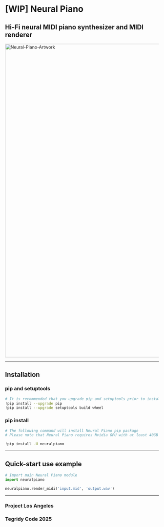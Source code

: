 # [WIP] Neural Piano
## Hi-Fi neural MIDI piano synthesizer and MIDI renderer

<img width="1024" height="1024" alt="Neural-Piano-Artwork" src="https://github.com/user-attachments/assets/a3d214c0-f88d-4581-9d29-fc26aeec04f8" />

***

## Installation

### pip and setuptools

```sh
# It is recommended that you upgrade pip and setuptools prior to install for max compatibility
!pip install --upgrade pip
!pip install --upgrade setuptools build wheel
```

### pip install

```sh
# The following command will install Neural Piano pip package
# Please note that Neural Piano requires Nvidia GPU with at least 40GB VRAM

!pip install -U neuralpiano
```

***

## Quick-start use example

```python
# Import main Neural Piano module
import neuralpiano

neuralpiano.render_midi('input.mid', 'output.wav')
```

***

### Project Los Angeles
### Tegridy Code 2025
